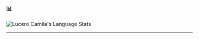 # 

### 📊 
![Lucero Camila's Language Stats](https://github-readme-stats.vercel.app/api/top-langs/?username=lucerocamila&layout=compact)

---
